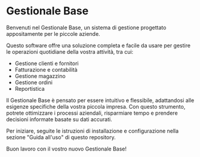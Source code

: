 # Gestionale Base

Benvenuti nel Gestionale Base, un sistema di gestione progettato appositamente per le piccole aziende.

Questo software offre una soluzione completa e facile da usare per gestire le operazioni quotidiane della vostra attività, tra cui:

- Gestione clienti e fornitori
- Fatturazione e contabilità
- Gestione magazzino
- Gestione ordini
- Reportistica

Il Gestionale Base è pensato per essere intuitivo e flessibile, adattandosi alle esigenze specifiche della vostra piccola impresa. Con questo strumento, potrete ottimizzare i processi aziendali, risparmiare tempo e prendere decisioni informate basate su dati accurati.

Per iniziare, seguite le istruzioni di installazione e configurazione nella sezione "Guida all'uso" di questo repository.

Buon lavoro con il vostro nuovo Gestionale Base!
